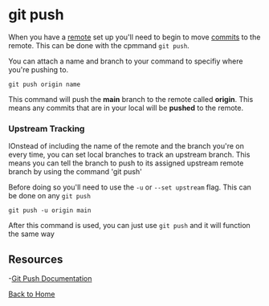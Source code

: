 # git push 

When you have a [remote](./REMOTE.md) set up you'll need to begin to move [commits](./COMMIT.md) to the remote.
This can be done with the cpmmand `git push`.

You can attach a name and branch to your command to specifiy where you're pushing to.  

```
git push origin name
```

This command will push the **main** branch to the remote called **origin**. This means any commits that are in your local will be **pushed** to the remote. 

### Upstream Tracking 

IOnstead of including the name of the remote and the branch you're on every time, you can set local branches to track an upstream branch.
This means you can tell the branch to push to its assigned upstream remote branch by using the command 'git push'

Before doing so you'll need to use the `-u` or `--set upstream` flag. This can be done on any `git push`

```
git push -u origin main
```

After this command is used, you can just use `git push` and it will function the same way 

## Resources 

-[Git Push Documentation](https://git-scm.com/docs/git-push)

[Back to Home](../README.md)